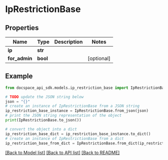 # IpRestrictionBase

## Properties

Name | Type | Description | Notes
------------ | ------------- | ------------- | -------------
**ip** | **str** |  | 
**for_admin** | **bool** |  | [optional] 

## Example

```python
from docspace_api_sdk.models.ip_restriction_base import IpRestrictionBase

# TODO update the JSON string below
json = "{}"
# create an instance of IpRestrictionBase from a JSON string
ip_restriction_base_instance = IpRestrictionBase.from_json(json)
# print the JSON string representation of the object
print(IpRestrictionBase.to_json())

# convert the object into a dict
ip_restriction_base_dict = ip_restriction_base_instance.to_dict()
# create an instance of IpRestrictionBase from a dict
ip_restriction_base_from_dict = IpRestrictionBase.from_dict(ip_restriction_base_dict)
```
[[Back to Model list]](../README.md#documentation-for-models) [[Back to API list]](../README.md#documentation-for-api-endpoints) [[Back to README]](../README.md)


